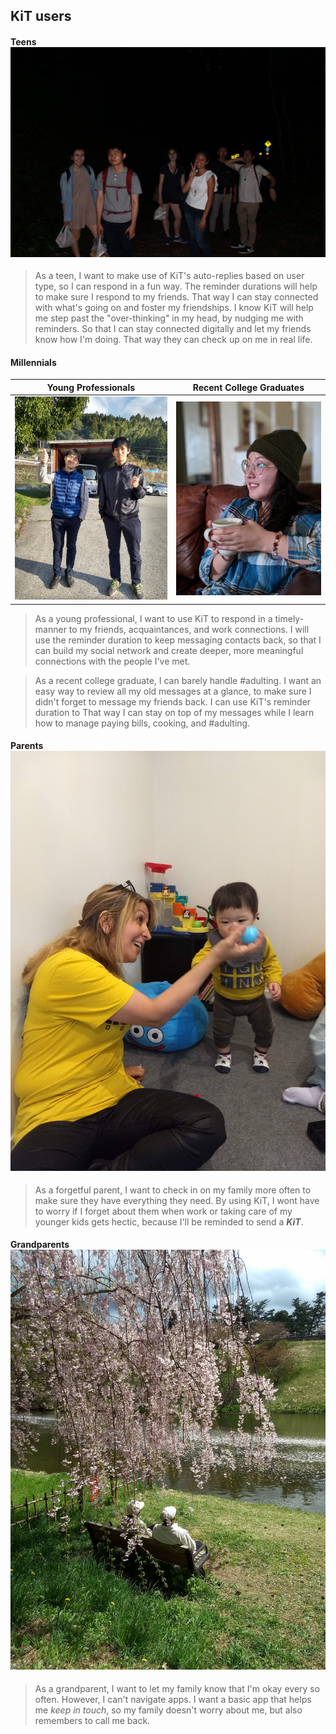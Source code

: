 ## KiT users

#### Teens![Teens](../img/teens.jpg)

> As a teen, I want to make use of KiT's auto-replies based on user type, so I can respond in a fun way. The reminder durations will help to make sure I respond to my friends. That way I can stay connected with what's going on and foster my friendships.
I know KiT will help me step past the "over-thinking" in my head, by nudging me with reminders. So that I can stay connected digitally and let my friends know how I'm doing. That way they can check up on me in real life.

#### Millennials

 Young Professionals | Recent College Graduates
--- | ---
<img src="../img/millenials.jpg" width="400px"/> | <img src="../img/millenials2.jpg" width="400px" />

> As a young professional, I want to use KiT to respond in a timely-manner to my friends, acquaintances, and work connections. I will use the reminder duration to keep messaging contacts back, so that I can build my social network and create deeper, more meaningful connections with the people I've met.

> As a recent college graduate, I can barely handle \#adulting. I want an easy way to review all my old messages at a glance, to make sure I didn't forget to message my friends back. I can use KiT's reminder duration to  That way I can stay on top of my messages while I learn how to manage paying bills, cooking, and \#adulting. 

#### Parents ![Parents](../img/parents2.jpg)

> As a forgetful parent, I want to check in on my family more often to make sure they have everything they need. By using KiT, I wont have to worry if I forget about them when work or taking care of my younger kids gets hectic, because I'll be reminded to send a _**KiT**_.

#### Grandparents ![Grandparents](../img/grandparents.jpg)

> As a grandparent, I want to let my family know that I'm okay every so often. However, I can't navigate apps. I want a basic app that helps me _keep in touch_, so my family doesn't worry about me, but also remembers to call me back.